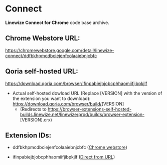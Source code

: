 # Connect
**Linewize Connect for Chrome** code base archive.

## Chrome Webstore URL:
https://chromewebstore.google.com/detail/linewize-connect/ddfbkhpmcdbciejenfcolaaiebnjcbfc

## Qoria self-hosted URL:
https://download.qoria.com/browser/ifinpabiejbjobcphhaomiifjibpkjlf

- Actual self-hosted dowload URL (Replace [VERSION] with the version of the extension you want to download):
<https://download.qoria.com/browser/build/>[VERSION]
    - (Redirects to <https://browser-extensions-self-hosted-builds.linewize.net/linewize/prod/builds/browser-extension->[VERSION].crx)

## Extension IDs:
- ddfbkhpmcdbciejenfcolaaiebnjcbfc ([Chrome webstore](https://chromewebstore.google.com/detail/linewize-connect/ddfbkhpmcdbciejenfcolaaiebnjcbfc))

- ifinpabiejbjobcphhaomiifjibpkjlf ([Direct from URL](https://download.qoria.com/browser/ifinpabiejbjobcphhaomiifjibpkjlf))
